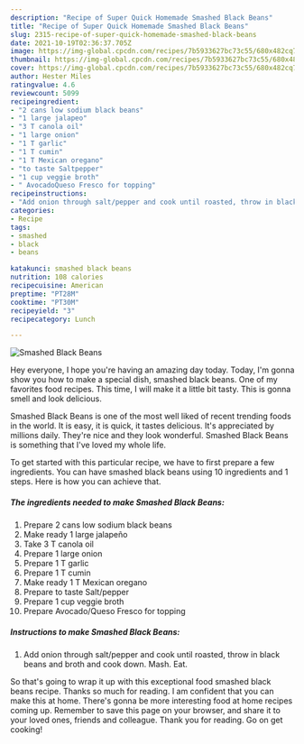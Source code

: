```yaml
---
description: "Recipe of Super Quick Homemade Smashed Black Beans"
title: "Recipe of Super Quick Homemade Smashed Black Beans"
slug: 2315-recipe-of-super-quick-homemade-smashed-black-beans
date: 2021-10-19T02:36:37.705Z
image: https://img-global.cpcdn.com/recipes/7b5933627bc73c55/680x482cq70/smashed-black-beans-recipe-main-photo.jpg
thumbnail: https://img-global.cpcdn.com/recipes/7b5933627bc73c55/680x482cq70/smashed-black-beans-recipe-main-photo.jpg
cover: https://img-global.cpcdn.com/recipes/7b5933627bc73c55/680x482cq70/smashed-black-beans-recipe-main-photo.jpg
author: Hester Miles
ratingvalue: 4.6
reviewcount: 5099
recipeingredient:
- "2 cans low sodium black beans"
- "1 large jalapeo"
- "3 T canola oil"
- "1 large onion"
- "1 T garlic"
- "1 T cumin"
- "1 T Mexican oregano"
- "to taste Saltpepper"
- "1 cup veggie broth"
- " AvocadoQueso Fresco for topping"
recipeinstructions:
- "Add onion through salt/pepper and cook until roasted, throw in black beans and broth and cook down. Mash. Eat."
categories:
- Recipe
tags:
- smashed
- black
- beans

katakunci: smashed black beans 
nutrition: 108 calories
recipecuisine: American
preptime: "PT28M"
cooktime: "PT30M"
recipeyield: "3"
recipecategory: Lunch

---
```



![Smashed Black Beans](https://img-global.cpcdn.com/recipes/7b5933627bc73c55/680x482cq70/smashed-black-beans-recipe-main-photo.jpg)

Hey everyone, I hope you're having an amazing day today. Today, I'm gonna show you how to make a special dish, smashed black beans. One of my favorites food recipes. This time, I will make it a little bit tasty. This is gonna smell and look delicious.

Smashed Black Beans is one of the most well liked of recent trending foods in the world. It is easy, it is quick, it tastes delicious. It's appreciated by millions daily. They're nice and they look wonderful. Smashed Black Beans is something that I've loved my whole life.




To get started with this particular recipe, we have to first prepare a few ingredients. You can have smashed black beans using 10 ingredients and 1 steps. Here is how you can achieve that.

<!--inarticleads1-->

##### The ingredients needed to make Smashed Black Beans:

1. Prepare 2 cans low sodium black beans
1. Make ready 1 large jalapeño
1. Take 3 T canola oil
1. Prepare 1 large onion
1. Prepare 1 T garlic
1. Prepare 1 T cumin
1. Make ready 1 T Mexican oregano
1. Prepare to taste Salt/pepper
1. Prepare 1 cup veggie broth
1. Prepare  Avocado/Queso Fresco for topping




<!--inarticleads2-->

##### Instructions to make Smashed Black Beans:

1. Add onion through salt/pepper and cook until roasted, throw in black beans and broth and cook down. Mash. Eat.




So that's going to wrap it up with this exceptional food smashed black beans recipe. Thanks so much for reading. I am confident that you can make this at home. There's gonna be more interesting food at home recipes coming up. Remember to save this page on your browser, and share it to your loved ones, friends and colleague. Thank you for reading. Go on get cooking!
